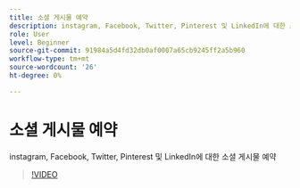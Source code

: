 ```yaml
---
title: 소셜 게시물 예약
description: instagram, Facebook, Twitter, Pinterest 및 LinkedIn에 대한 소셜 게시물 예약
role: User
level: Beginner
source-git-commit: 91984a5d4fd32db0af0007a65cb9245ff2a5b960
workflow-type: tm+mt
source-wordcount: '26'
ht-degree: 0%

---
```


# 소셜 게시물 예약

instagram, Facebook, Twitter, Pinterest 및 LinkedIn에 대한 소셜 게시물 예약

>[!VIDEO](https://video.tv.adobe.com/v/3420242?quality=12&learn=on&hidetitle=true)
